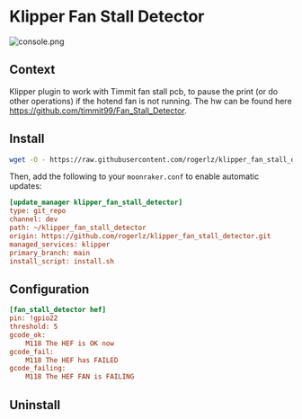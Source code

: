 # Klipper Fan Stall Detector

![console.png](https://github.com/rogerlz/klipper_fan_stall_detector/blob/main/imgs/console.png?raw=true)

## Context
Klipper plugin to work with Timmit fan stall pcb, to pause the print (or do other operations) if the hotend fan is not running.
The hw can be found here https://github.com/timmit99/Fan_Stall_Detector.

## Install

```bash
wget -O - https://raw.githubusercontent.com/rogerlz/klipper_fan_stall_detector/main/install.sh | bash
```

Then, add the following to your `moonraker.conf` to enable automatic updates:

```ini
[update_manager klipper_fan_stall_detector]
type: git_repo
channel: dev
path: ~/klipper_fan_stall_detector
origin: https://github.com/rogerlz/klipper_fan_stall_detector.git
managed_services: klipper
primary_branch: main
install_script: install.sh
```

## Configuration

```ini
[fan_stall_detector hef]
pin: !gpio22
threshold: 5
gcode_ok:
    M118 The HEF is OK now
gcode_fail:
    M118 The HEF has FAILED
gcode_failing:
    M118 The HEF FAN is FAILING
```

## Uninstall
